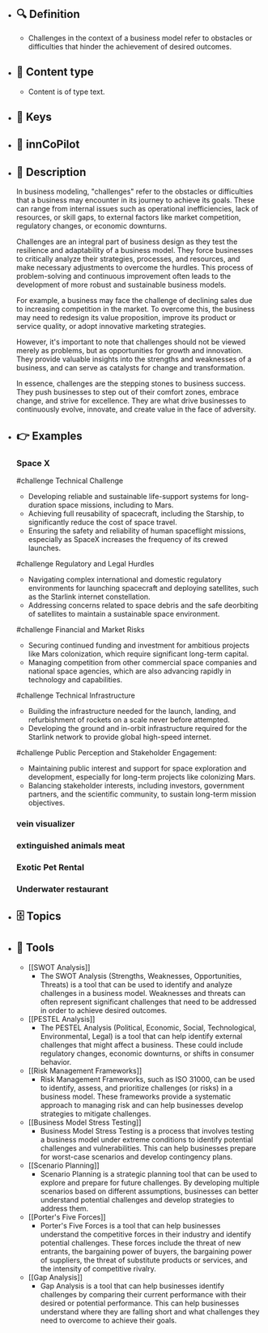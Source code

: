 - ## 🔍 Definition
  - Challenges in the context of a business model refer to obstacles or difficulties that hinder the achievement of desired outcomes.
- ## 📰 Content type 
  - Content is of type text.
  
- ## 🔑 Keys
  
- ## 🤖 innCoPilot
  
- ## 📖 Description
  In business modeling, "challenges" refer to the obstacles or difficulties that a business may encounter in its journey to achieve its goals. These can range from internal issues such as operational inefficiencies, lack of resources, or skill gaps, to external factors like market competition, regulatory changes, or economic downturns. 
  
  Challenges are an integral part of business design as they test the resilience and adaptability of a business model. They force businesses to critically analyze their strategies, processes, and resources, and make necessary adjustments to overcome the hurdles. This process of problem-solving and continuous improvement often leads to the development of more robust and sustainable business models.
  
  For example, a business may face the challenge of declining sales due to increasing competition in the market. To overcome this, the business may need to redesign its value proposition, improve its product or service quality, or adopt innovative marketing strategies. 
  
  However, it's important to note that challenges should not be viewed merely as problems, but as opportunities for growth and innovation. They provide valuable insights into the strengths and weaknesses of a business, and can serve as catalysts for change and transformation. 
  
  In essence, challenges are the stepping stones to business success. They push businesses to step out of their comfort zones, embrace change, and strive for excellence. They are what drive businesses to continuously evolve, innovate, and create value in the face of adversity.
- ## 👉 Examples
  ### Space X
  #challenge Technical Challenge
  
  - Developing reliable and sustainable life-support systems for long-duration space missions, including to Mars.
  - Achieving full reusability of spacecraft, including the Starship, to significantly reduce the cost of space travel.
  - Ensuring the safety and reliability of human spaceflight missions, especially as SpaceX increases the frequency of its crewed launches.
  
  #challenge Regulatory and Legal Hurdles
  
  - Navigating complex international and domestic regulatory environments for launching spacecraft and deploying satellites, such as the Starlink internet constellation.
  - Addressing concerns related to space debris and the safe deorbiting of satellites to maintain a sustainable space environment.
  
  #challenge Financial and Market Risks
  
  - Securing continued funding and investment for ambitious projects like Mars colonization, which require significant long-term capital.
  - Managing competition from other commercial space companies and national space agencies, which are also advancing rapidly in technology and capabilities.
  
  #challenge Technical Infrastructure
  
  - Building the infrastructure needed for the launch, landing, and refurbishment of rockets on a scale never before attempted.
  - Developing the ground and in-orbit infrastructure required for the Starlink network to provide global high-speed internet.
  
  #challenge Public Perception and Stakeholder Engagement:
  
  - Maintaining public interest and support for space exploration and development, especially for long-term projects like colonizing Mars.
  - Balancing stakeholder interests, including investors, government partners, and the scientific community, to sustain long-term mission objectives.
  ### vein visualizer
  
  ### extinguished animals meat
  
  ### Exotic Pet Rental
  
  ### Underwater restaurant
  
- ## 🗄️ Topics
  
- ## 🧰 Tools
  - [[SWOT Analysis]]
    - The SWOT Analysis (Strengths, Weaknesses, Opportunities, Threats) is a tool that can be used to identify and analyze challenges in a business model. Weaknesses and threats can often represent significant challenges that need to be addressed in order to achieve desired outcomes.
  - [[PESTEL Analysis]]
    - The PESTEL Analysis (Political, Economic, Social, Technological, Environmental, Legal) is a tool that can help identify external challenges that might affect a business. These could include regulatory changes, economic downturns, or shifts in consumer behavior.
  - [[Risk Management Frameworks]]
    - Risk Management Frameworks, such as ISO 31000, can be used to identify, assess, and prioritize challenges (or risks) in a business model. These frameworks provide a systematic approach to managing risk and can help businesses develop strategies to mitigate challenges.
  - [[Business Model Stress Testing]]
    - Business Model Stress Testing is a process that involves testing a business model under extreme conditions to identify potential challenges and vulnerabilities. This can help businesses prepare for worst-case scenarios and develop contingency plans.
  - [[Scenario Planning]]
    - Scenario Planning is a strategic planning tool that can be used to explore and prepare for future challenges. By developing multiple scenarios based on different assumptions, businesses can better understand potential challenges and develop strategies to address them.
  - [[Porter's Five Forces]]
    - Porter's Five Forces is a tool that can help businesses understand the competitive forces in their industry and identify potential challenges. These forces include the threat of new entrants, the bargaining power of buyers, the bargaining power of suppliers, the threat of substitute products or services, and the intensity of competitive rivalry.
  - [[Gap Analysis]]
    - Gap Analysis is a tool that can help businesses identify challenges by comparing their current performance with their desired or potential performance. This can help businesses understand where they are falling short and what challenges they need to overcome to achieve their goals.
